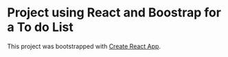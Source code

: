 # Project using React and Boostrap for a To do List 

This project was bootstrapped with [Create React App](https://github.com/facebook/create-react-app).



